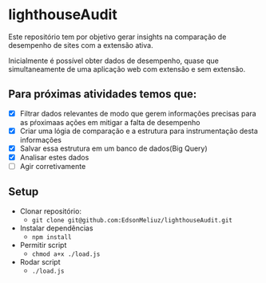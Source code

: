 # lighthouseAudit
Este repositório tem por objetivo gerar insights na comparação de desempenho de sites com a extensão ativa.

Inicialmente é possível obter dados de desempenho, quase que simultaneamente de uma aplicação web com extensão e sem  extensão.

## Para próximas atividades temos que:

- [x] Filtrar dados relevantes de modo que gerem informações precisas para as pŕoximaas ações em mitigar a falta de desempenho
- [x] Criar uma lógia de comparação e a estrutura para instrumentação desta informações
- [x] Salvar essa estrutura em um banco de dados(Big Query)
- [x] Analisar estes dados
- [ ] Agir corretivamente

## Setup

- Clonar repositório:
  - `git clone git@github.com:EdsonMeliuz/lighthouseAudit.git`
- Instalar dependências
  - `npm install`
- Permitir script
  - `chmod a+x ./load.js`
- Rodar script
  - `./load.js` 



